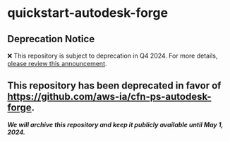 # quickstart-autodesk-forge 
## Deprecation Notice

:x: This repository is subject to deprecation in Q4 2024. For more details, [please review this announcement](https://github.com/aws-ia/.announcements/issues/1). 

## This repository has been deprecated in favor of https://github.com/aws-ia/cfn-ps-autodesk-forge. 
***We will archive this repository and keep it publicly available until May 1, 2024.***
